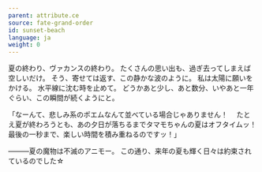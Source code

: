 ```yaml
---
parent: attribute.ce
source: fate-grand-order
id: sunset-beach
language: ja
weight: 0
---
```


夏の終わり、ヴァカンスの終わり。
たくさんの思い出も、過ぎ去ってしまえば空しいだけ。
そう、寄せては返す、この静かな波のように。
私は太陽に願いをかける。
水平線に沈む時を止めて。
どうかあと少し、あと数分、いやあと一年ぐらい、この瞬間が続くようにと。

「なーんて、悲しみ系のポエムなんて並べている場合じゃありません！
　たとえ夏が終わろうとも、あの夕日が落ちるまでタマモちゃんの夏はオフタイムッ！最後の一秒まで、楽しい時間を積み重ねるのですッ！」

―――夏の魔物は不滅のアニモー。
この通り、来年の夏も輝く日々は約束されているのでした☆
